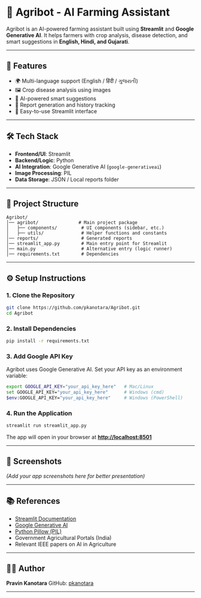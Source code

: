# 🌱 Agribot - AI Farming Assistant

Agribot is an AI-powered farming assistant built using **Streamlit** and **Google Generative AI**.
It helps farmers with crop analysis, disease detection, and smart suggestions in **English, Hindi, and Gujarati**.

---

## 🚀 Features

* 🌍 Multi-language support (English / हिंदी / ગુજરાતી)
* 🖼️ Crop disease analysis using images
* 🤖 AI-powered smart suggestions
* 📝 Report generation and history tracking
* 🎨 Easy-to-use Streamlit interface

---

## 🛠️ Tech Stack

* **Frontend/UI**: Streamlit
* **Backend/Logic**: Python
* **AI Integration**: Google Generative AI (`google-generativeai`)
* **Image Processing**: PIL
* **Data Storage**: JSON / Local reports folder

---

## 📂 Project Structure

```
Agribot/
│── agribot/               # Main project package
│   ├── components/         # UI components (sidebar, etc.)
│   ├── utils/              # Helper functions and constants
│── reports/                # Generated reports
│── streamlit_app.py        # Main entry point for Streamlit
│── main.py                 # Alternative entry (logic runner)
│── requirements.txt        # Dependencies
```

---

## ⚙️ Setup Instructions

### 1. Clone the Repository

```bash
git clone https://github.com/pkanotara/Agribot.git
cd Agribot
```

### 2. Install Dependencies

```bash
pip install -r requirements.txt
```

### 3. Add Google API Key

Agribot uses Google Generative AI.
Set your API key as an environment variable:

```bash
export GOOGLE_API_KEY="your_api_key_here"   # Mac/Linux
set GOOGLE_API_KEY="your_api_key_here"      # Windows (cmd)
$env:GOOGLE_API_KEY="your_api_key_here"     # Windows (PowerShell)
```

### 4. Run the Application

```bash
streamlit run streamlit_app.py
```

The app will open in your browser at **[http://localhost:8501](http://localhost:8501)**

---

## 📸 Screenshots

*(Add your app screenshots here for better presentation)*

---

## 📚 References

* [Streamlit Documentation](https://streamlit.io)
* [Google Generative AI](https://ai.google.dev)
* [Python Pillow (PIL)](https://pillow.readthedocs.io/en/stable/)
* Government Agricultural Portals (India)
* Relevant IEEE papers on AI in Agriculture

---

## 👨‍💻 Author

**Pravin Kanotara**
GitHub: [pkanotara](https://github.com/pkanotara)

---
